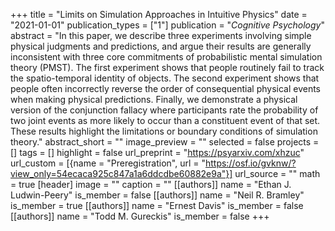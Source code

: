 +++
title = "Limits on Simulation Approaches in Intuitive Physics"
date = "2021-01-01"
publication_types = ["1"]
publication = "_Cognitive Psychology_"
abstract = "In this paper, we describe three experiments involving simple physical judgments and predictions, and argue their results are generally inconsistent with three core commitments of probabilistic mental simulation theory (PMST). The first experiment shows that people routinely fail to track the spatio-temporal identity of objects. The second experiment shows that people often incorrectly reverse the order of consequential physical events when making physical predictions. Finally, we demonstrate a physical version of the conjunction fallacy where participants rate the probability of two joint events as more likely to occur than a constituent event of that set. These results highlight the limitations or boundary conditions of simulation theory."
abstract_short = ""
image_preview = ""
selected = false
projects = []
tags = []
highlight = false
url_preprint = "https://psyarxiv.com/xhzuc"
url_custom = [{name = "Preregistration", url = "https://osf.io/gvknw/?view_only=54ecaca925c847a1a6ddcdbe60882e9a"}]
url_source = ""
math = true
[header]
image = ""
caption = ""
[[authors]]
	name = "Ethan J. Ludwin-Peery"
	is_member = false
[[authors]]
	name = "Neil R. Bramley"
	is_member = true
[[authors]]
	name = "Ernest Davis"
	is_member = false
[[authors]]
	name = "Todd M. Gureckis"
	is_member = false
+++
